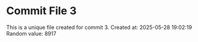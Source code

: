 # Commit File 3

This is a unique file created for commit 3.
Created at: 2025-05-28 19:02:19
Random value: 8917
